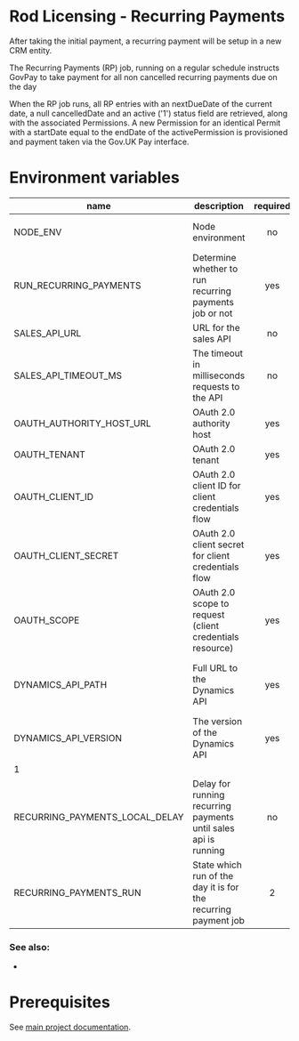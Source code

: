 # Rod Licensing - Recurring Payments

After taking the initial payment, a recurring payment will be setup in a new CRM entity.

The Recurring Payments (RP) job, running on a regular schedule instructs GovPay to take payment for all non cancelled recurring payments due on the day

When the RP job runs, all RP entries with an nextDueDate of the current date, a null cancelledDate and an active ('1') status field are retrieved, along with the associated Permissions. A new Permission for an identical Permit with a startDate equal to the endDate of the activePermission is provisioned and payment taken via the Gov.UK Pay interface.

# Environment variables

| name                           | description                                                     | required | default             | valid                         | notes                                                                             |
| ------------------------------ | --------------------------------------------------------------- | :------: | ------------------- | ----------------------------- | --------------------------------------------------------------------------------- |
| NODE_ENV                       | Node environment                                                |    no    |                     | development, test, production |                                                                                   |
| RUN_RECURRING_PAYMENTS         | Determine whether to run recurring payments job or not          |   yes    |                     |                               |                                                                                   |
| SALES_API_URL                  | URL for the sales API                                           |    no    | http://0.0.0.0:4000 |                               |                                                                                   |
| SALES_API_TIMEOUT_MS           | The timeout in milliseconds requests to the API                 |    no    | 10000               |                               |                                                                                   |
| OAUTH_AUTHORITY_HOST_URL       | OAuth 2.0 authority host                                        |   yes    |                     |                               |                                                                                   |
| OAUTH_TENANT                   | OAuth 2.0 tenant                                                |   yes    |                     |                               |                                                                                   |
| OAUTH_CLIENT_ID                | OAuth 2.0 client ID for client credentials flow                 |   yes    |                     |                               |                                                                                   |
| OAUTH_CLIENT_SECRET            | OAuth 2.0 client secret for client credentials flow             |   yes    |                     |                               |                                                                                   |
| OAUTH_SCOPE                    | OAuth 2.0 scope to request (client credentials resource)        |   yes    |                     |                               |                                                                                   |
| DYNAMICS_API_PATH              | Full URL to the Dynamics API                                    |   yes    |                     |                               | The full URL to the dynamics web api. e.g. https://dynamics-server/api/data/v9.1/ |
| DYNAMICS_API_VERSION           | The version of the Dynamics API                                 |   yes    |                     |                               | The version of the dynamics web api. e.g. 9.1                                     |
| 1                              |
| RECURRING_PAYMENTS_LOCAL_DELAY | Delay for running recurring payments until sales api is running |    no    |                     |                               |                                                                                   |
| RECURRING_PAYMENTS_RUN         | State which run of the day it is for the recurring payment job  |    2     |                     |                               |                                                                                   |

### See also:

-

# Prerequisites

See [main project documentation](../../README.md).
